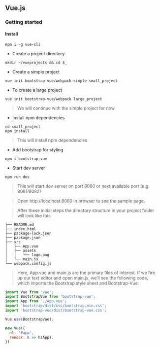 ## Vue.js

### Getting started

#### Install

```
npm i -g vue-cli
```

* Create a project directory
```
mkdir ~/vueprojects && cd $_
```

* Create a simple project

```
vue init bootstrap-vue/webpack-simple small_project
```
* To create a large project
```
vue init bootstrap-vue/webpack large_project
```


> We will continue with the simple project for now

* Install npm dependencies

```
cd small_project
npm install
```

> This will install npm dependencies


* Add bootstrap for styling

```
npm i bootstrap-vue
```


* Start dev server

```
npm run dev
```

> This will start dev server on port 8080 or next available port (e.g. 8081/8082)

> Open http://localhost:8080 in browser to see the sample page.
> 

> After these initial steps the directory structure in your project folder will look like this:

```
├── README.md
├── index.html
├── package-lock.json
├── package.json
├── src
│   ├── App.vue
│   ├── assets
│   │   └── logo.png
│   └── main.js
└── webpack.config.js

```
> Here, App.vue and main.js are the primary files of interest. If we fire up our text editor and open main.js, we’ll see the following code, which imports the Bootstrap style sheet and Bootstrap-Vue:

```javascript
import Vue from 'vue';
import BootstrapVue from 'bootstrap-vue';
import App from './App.vue';
import 'bootstrap/dist/css/bootstrap.min.css';
import 'bootstrap-vue/dist/bootstrap-vue.css';

Vue.use(BootstrapVue);

new Vue({
  el: '#app',
  render: h => h(App),
})

```


